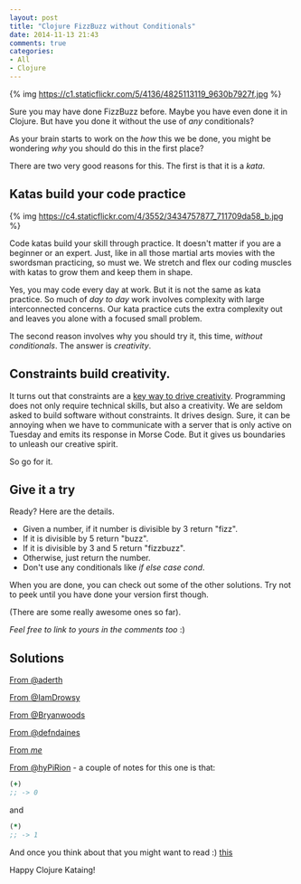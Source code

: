 ```yaml
---
layout: post
title: "Clojure FizzBuzz without Conditionals"
date: 2014-11-13 21:43
comments: true
categories:
- All
- Clojure
---
```


{% img https://c1.staticflickr.com/5/4136/4825113119_9630b7927f.jpg %}

Sure you may have done FizzBuzz before.  Maybe you have even done it
in Clojure.  But have you done it without the use of _any_
conditionals?

As your brain starts to work on the _how_ this we be done, you might
be wondering _why_ you should do this in the first place?

There are two very good reasons for this.  The first is that it is a
_kata_.

## Katas build your code practice

{% img https://c4.staticflickr.com/4/3552/3434757877_711709da58_b.jpg %}

Code katas build your skill through practice.  It doesn't matter if
you are a beginner or an expert.  Just, like in all those martial arts
movies with the swordsman practicing, so must we.  We stretch and
flex our coding muscles with katas to grow them and keep them in shape.

Yes, you may code every day at work.  But it is not the same as kata
practice.  So much of _day to day_ work involves complexity
with large interconnected concerns.  Our  kata practice cuts the extra
complexity out and leaves you alone with a focused small problem.

The second reason involves why you
should try it, this time,  _without conditionals_.  The answer is _creativity_.

## Constraints build creativity.

It turns out that constraints are a
[key way to drive creativity](http://www.forbes.com/sites/groupthink/2013/07/12/creativity-how-constraints-drive-genius/).
Programming does not only require technical skills, but also a
creativity. We are seldom asked to build software without constraints.
It drives design.  Sure, it can be annoying when we have to communicate with
a server that is only active on Tuesday and emits its response in
Morse Code.  But it gives us boundaries to unleash our creative
spirit.


So go for it.

## Give it a try

Ready?  Here are the details.

- Given a number, if it number is divisible by 3 return "fizz".
- If it is divisible by 5 return "buzz".
- If it is divisible by 3 and 5 return "fizzbuzz".
- Otherwise, just return the number.
- Don't use any conditionals like _if_ _else_ _case_ _cond_.


When you are done, you can check out some of the other solutions. Try
not to peek until you have done your version first though.

(There are some really awesome ones so far).

_Feel free to link to yours in the comments too_ :)

## Solutions



[From @aderth](https://twitter.com/adereth/status/530740818420957184)

[From @IamDrowsy](https://twitter.com/IamDrowsy/status/530900853855899648)

[From @Bryanwoods](https://twitter.com/bryanwoods/status/530822584963584000)

[From @defndaines](https://twitter.com/defndaines/status/532368201472950272)

[From _me_](https://gist.github.com/gigasquid/dc4686e8245154482be8) 

[From @hyPiRion](https://twitter.com/hyPiRion/status/530718638064828416) -
a couple of notes for this one is that:

```clojure
(+)
;; -> 0
```
and

```clojure
(*)
;; -> 1
```

And once you think about that you might want to read :) [this](https://gist.github.com/igstan/c3797e51aa0784a5d275)

Happy Clojure Kataing!







